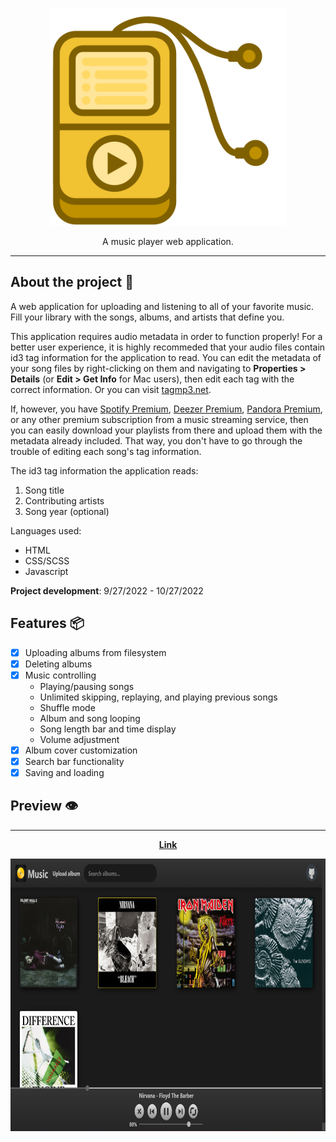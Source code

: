 <p align="center">
  <img src="https://github.com/KennethOnuorah/Javascript-Music/blob/main/readme_app_logo.png" width="378" height="348">
</p>

<p align="center">
  A music player web application.
</p>

------

## About the project 🔎

A web application for uploading and listening to all of your favorite music. Fill your library with the songs, albums, and artists that define you.

This application requires audio metadata in order to function properly! For a better user experience, it is highly recommeded that your audio files contain id3 tag information for the application to read. You can edit the metadata of your song files by right-clicking on them and navigating to **Properties > Details** (or **Edit > Get Info** for Mac users), then edit each tag with the correct information. Or you can visit [tagmp3.net](https://tagmp3.net/).

If, however, you have [Spotify Premium](https://www.spotify.com/us/premium/), [Deezer Premium](https://www.deezer.com/us/offers/premium), [Pandora Premium](https://www.pandora.com/upgrade/premium), or any other premium subscription from a music streaming service, then you can easily download your playlists from there and upload them with the metadata already included. That way, you don't have to go through the trouble of editing each song's tag information.

The id3 tag information the application reads:
1. Song title
2. Contributing artists
3. Song year (optional)

Languages used:
* HTML
* CSS/SCSS
* Javascript

**Project development**: 9/27/2022 - 10/27/2022

## Features 📦️
- [x] Uploading albums from filesystem 
- [x] Deleting albums
- [x] Music controlling
  * Playing/pausing songs
  * Unlimited skipping, replaying, and playing previous songs
  * Shuffle mode
  * Album and song looping
  * Song length bar and time display
  * Volume adjustment
- [x] Album cover customization
- [x] Search bar functionality
- [x] Saving and loading

## Preview 👁️
------
<p align="center">
  <strong>
    <a href="https://kennethonuorah.github.io/Javascript-Music/src/index.html">Link</a>
  <strong>
</p>
<p align="center">
  <img src="https://github.com/KennethOnuorah/Javascript-Music/blob/main/app_screenshot.png" width="781" height="436">
</p>

